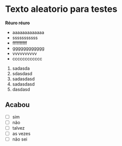 # Texto aleatorio para testes

**Réuro réuro**

- aaaaaaaaaaaaa
- sssssssssss
- ffffffffff
- gggggggggggg
- vvvvvvvvvv
- cccccccccccc

1. sadasda
2. sdasdasd
3. sadasdasd
4. sadasdasd
5. dasdasd

## Acabou

- [ ] sim
- [ ] não
- [ ] talvez
- [ ] as vezes
- [ ] não sei